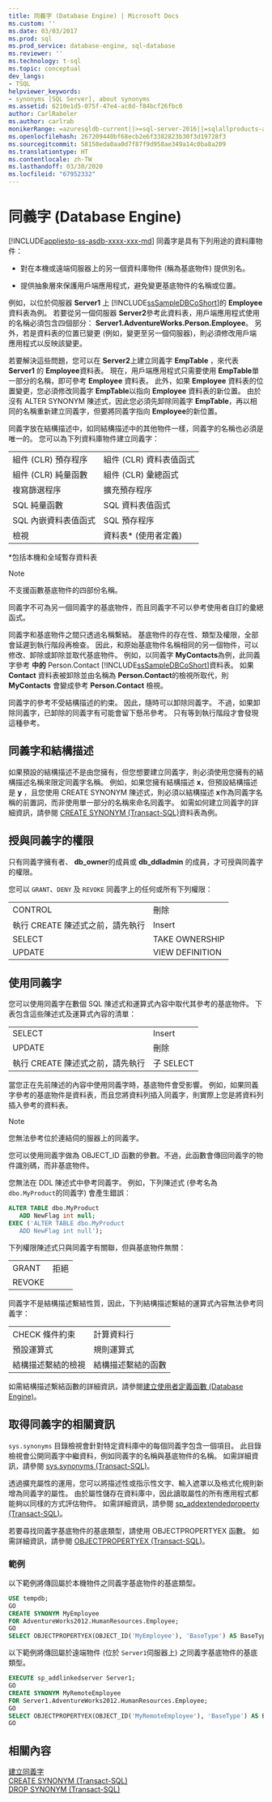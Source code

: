 ```yaml
---
title: 同義字 (Database Engine) | Microsoft Docs
ms.custom: ''
ms.date: 03/03/2017
ms.prod: sql
ms.prod_service: database-engine, sql-database
ms.reviewer: ''
ms.technology: t-sql
ms.topic: conceptual
dev_langs:
- TSQL
helpviewer_keywords:
- synonyms [SQL Server], about synonyms
ms.assetid: 6210e1d5-075f-47e4-ac8d-f84bcf26fbc0
author: CarlRabeler
ms.author: carlrab
monikerRange: =azuresqldb-current||>=sql-server-2016||=sqlallproducts-allversions||>=sql-server-linux-2017||=azuresqldb-mi-current
ms.openlocfilehash: 267209440bf68ecb2e6f3382823b30f3d19728f3
ms.sourcegitcommit: 58158eda0aa0d7f87f9d958ae349a14c0ba8a209
ms.translationtype: HT
ms.contentlocale: zh-TW
ms.lasthandoff: 03/30/2020
ms.locfileid: "67952332"
---
```

# <a name="synonyms-database-engine"></a>同義字 (Database Engine)
[!INCLUDE[appliesto-ss-asdb-xxxx-xxx-md](../../includes/appliesto-ss-asdb-xxxx-xxx-md.md)]
  同義字是具有下列用途的資料庫物件：  
  
-   對在本機或遠端伺服器上的另一個資料庫物件 (稱為基底物件) 提供別名。  
  
-   提供抽象層來保護用戶端應用程式，避免變更基底物件的名稱或位置。  
  
例如，以位於伺服器 **Server1** 上 [!INCLUDE[ssSampleDBCoShort](../../includes/sssampledbcoshort-md.md)]的 **Employee**資料表為例。 若要從另一個伺服器 **Server2**參考此資料表，用戶端應用程式使用的名稱必須包含四個部分： **Server1.AdventureWorks.Person.Employee**。 另外，若是資料表的位置已變更 (例如，變更至另一個伺服器)，則必須修改用戶端應用程式以反映該變更。  
  
若要解決這些問題，您可以在 **Server2**上建立同義字 **EmpTable** ，來代表 **Server1** 的 **Employee**資料表。 現在，用戶端應用程式只需要使用 **EmpTable**單一部分的名稱，即可參考 **Employee** 資料表。 此外，如果 **Employee** 資料表的位置變更，您必須修改同義字 **EmpTable**以指向 **Employee** 資料表的新位置。 由於沒有 ALTER SYNONYM 陳述式，因此您必須先卸除同義字 **EmpTable**，再以相同的名稱重新建立同義字，但要將同義字指向 **Employee**的新位置。  
  
同義字放在結構描述中，如同結構描述中的其他物件一樣，同義字的名稱也必須是唯一的。 您可以為下列資料庫物件建立同義字：  
  
|||  
|-|-|  
|組件 (CLR) 預存程序|組件 (CLR) 資料表值函式|  
|組件 (CLR) 純量函數|組件 (CLR) 彙總函式|  
|複寫篩選程序|擴充預存程序|  
|SQL 純量函數|SQL 資料表值函式|  
|SQL 內嵌資料表值函式|SQL 預存程序|  
|檢視|資料表* (使用者定義)|  
  
 *包括本機和全域暫存資料表  
  
> [!NOTE]  
> 不支援函數基底物件的四部份名稱。  
  
同義字不可為另一個同義字的基底物件，而且同義字不可以參考使用者自訂的彙總函式。  
  
同義字和基底物件之間只透過名稱繫結。 基底物件的存在性、類型及權限，全部會延遲到執行階段再檢查。 因此，和原始基底物件名稱相同的另一個物件，可以修改、卸除或卸除並取代基底物件。 例如，以同義字 **MyContacts**為例，此同義字參考 **中的** Person.Contact [!INCLUDE[ssSampleDBCoShort](../../includes/sssampledbcoshort-md.md)]資料表。 如果 **Contact** 資料表被卸除並由名稱為 **Person.Contact**的檢視所取代，則 **MyContacts** 會變成參考 **Person.Contact** 檢視。  
  
同義字的參考不受結構描述的約束。 因此，隨時可以卸除同義字。 不過，如果卸除同義字，已卸除的同義字有可能會留下懸吊參考。 只有等到執行階段才會發現這種參考。  
  
## <a name="synonyms-and-schemas"></a>同義字和結構描述  
如果預設的結構描述不是由您擁有，但您想要建立同義字，則必須使用您擁有的結構描述名稱來限定同義字名稱。 例如，如果您擁有結構描述 **x**，但預設結構描述是 **y** ，且您使用 CREATE SYNONYM 陳述式，則必須以結構描述 **x**作為同義字名稱的前置詞，而非使用單一部分的名稱來命名同義字。 如需如何建立同義字的詳細資訊，請參閱 [CREATE SYNONYM &#40;Transact-SQL&#41;](../../t-sql/statements/create-synonym-transact-sql.md)資料表為例。  
  
## <a name="granting-permissions-on-a-synonym"></a>授與同義字的權限  
只有同義字擁有者、 **db_owner**的成員或 **db_ddladmin** 的成員，才可授與同義字的權限。  
  
您可以 `GRANT`、`DENY` 及 `REVOKE` 同義字上的任何或所有下列權限：  
  
|||  
|-|-|  
|CONTROL|刪除|  
|執行 CREATE 陳述式之前，請先執行|Insert|  
|SELECT|TAKE OWNERSHIP|  
|UPDATE|VIEW DEFINITION|  
  
## <a name="using-synonyms"></a>使用同義字  
 您可以使用同義字在數個 SQL 陳述式和運算式內容中取代其參考的基底物件。 下表包含這些陳述式及運算式內容的清單：  
  
|||  
|-|-|  
|SELECT|Insert|  
|UPDATE|刪除|  
|執行 CREATE 陳述式之前，請先執行|子 SELECT|  
  
 當您正在先前陳述的內容中使用同義字時，基底物件會受影響。 例如，如果同義字參考的基底物件是資料表，而且您將資料列插入同義字，則實際上您是將資料列插入參考的資料表。  
  
> [!NOTE]  
> 您無法參考位於連結伺的服器上的同義字。  
  
 您可以使用同義字做為 OBJECT_ID 函數的參數。不過，此函數會傳回同義字的物件識別碼，而非基底物件。  
  
 您無法在 DDL 陳述式中參考同義字。 例如，下列陳述式 (參考名為 `dbo.MyProduct`的同義字) 會產生錯誤：  
  
```sql  
ALTER TABLE dbo.MyProduct  
   ADD NewFlag int null;  
EXEC ('ALTER TABLE dbo.MyProduct  
   ADD NewFlag int null');  
```  
  
下列權限陳述式只與同義字有關聯，但與基底物件無關：  
  
|||  
|-|-|  
|GRANT|拒絕|  
|REVOKE||  
  
同義字不是結構描述繫結性質，因此，下列結構描述繫結的運算式內容無法參考同義字：  
  
|||  
|-|-|  
|CHECK 條件約束|計算資料行|  
|預設運算式|規則運算式|  
|結構描述繫結的檢視|結構描述繫結的函數|  
  
如需結構描述繫結函數的詳細資訊，請參閱[建立使用者定義函數 &#40;Database Engine&#41;](../../relational-databases/user-defined-functions/create-user-defined-functions-database-engine.md)。  
  
## <a name="getting-information-about-synonyms"></a>取得同義字的相關資訊  
`sys.synonyms` 目錄檢視會針對特定資料庫中的每個同義字包含一個項目。 此目錄檢視會公開同義字中繼資料，例如同義字的名稱與基底物件的名稱。 如需詳細資訊，請參閱 [sys.synonyms &#40;Transact-SQL&#41;](../../relational-databases/system-catalog-views/sys-synonyms-transact-sql.md)。  
  
透過擴充屬性的運用，您可以將描述性或指示性文字、輸入遮罩以及格式化規則新增為同義字的屬性。 由於屬性儲存在資料庫中，因此讀取屬性的所有應用程式都能夠以同樣的方式評估物件。 如需詳細資訊，請參閱 [sp_addextendedproperty &#40;Transact-SQL&#41;](../../relational-databases/system-stored-procedures/sp-addextendedproperty-transact-sql.md)。  
  
若要尋找同義字基底物件的基底類型，請使用 OBJECTPROPERTYEX 函數。 如需詳細資訊，請參閱 [OBJECTPROPERTYEX &#40;Transact-SQL&#41;](../../t-sql/functions/objectpropertyex-transact-sql.md)。  
  
### <a name="examples"></a>範例  
以下範例將傳回屬於本機物件之同義字基底物件的基底類型。  
  
```sql  
USE tempdb;  
GO  
CREATE SYNONYM MyEmployee   
FOR AdventureWorks2012.HumanResources.Employee;  
GO  
SELECT OBJECTPROPERTYEX(OBJECT_ID('MyEmployee'), 'BaseType') AS BaseType;  
```  
  
以下範例將傳回屬於遠端物件 (位於 `Server1`伺服器上) 之同義字基底物件的基底類型。  
  
```sql  
EXECUTE sp_addlinkedserver Server1;  
GO  
CREATE SYNONYM MyRemoteEmployee  
FOR Server1.AdventureWorks2012.HumanResources.Employee;  
GO  
SELECT OBJECTPROPERTYEX(OBJECT_ID('MyRemoteEmployee'), 'BaseType') AS BaseType;  
GO  
```  
  
## <a name="related-content"></a>相關內容  
 [建立同義字](../../relational-databases/synonyms/create-synonyms.md)    
 [CREATE SYNONYM &#40;Transact-SQL&#41;](../../t-sql/statements/create-synonym-transact-sql.md)    
 [DROP SYNONYM &#40;Transact-SQL&#41;](../../t-sql/statements/drop-synonym-transact-sql.md)    
  
